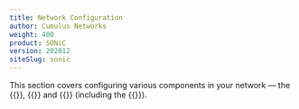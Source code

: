 ```yaml
---
title: Network Configuration
author: Cumulus Networks
weight: 400
product: SONiC
version: 202012
siteSlug: sonic
---
```


This section covers configuring various components in your network &mdash; the {{<link url="Port-Channels-Link-Aggregation-LAG" text="port channels">}}, {{<link url="VLANs">}} and {{<link url="Virtual-Routing-and-Forwarding-VRF" text="VRFs">}} (including the {{<link url="Virtual-Routing-and-Forwarding-VRF/#management-vrf" text="management VRF">}}).
